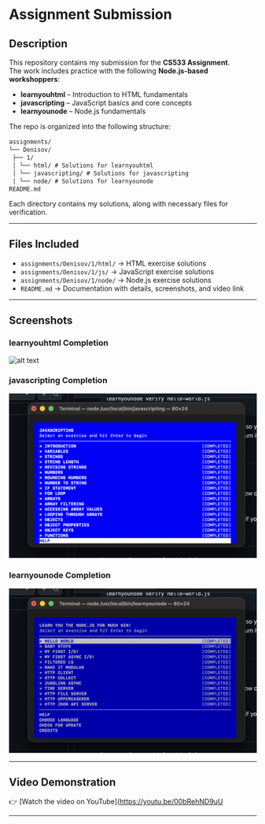 # Assignment Submission

## Description
This repository contains my submission for the **CS533 Assignment**.  
The work includes practice with the following **Node.js-based workshoppers**:
- **learnyouhtml** – Introduction to HTML fundamentals
- **javascripting** – JavaScript basics and core concepts
- **learnyounode** – Node.js fundamentals

The repo is organized into the following structure:
```text
assignments/
└── Denisov/
 ├── 1/
 │ └── html/ # Solutions for learnyouhtml
 │ └── javascripting/ # Solutions for javascripting
 | └── node/ # Solutions for learnyounode
README.md
```

Each directory contains my solutions, along with necessary files for verification.

---

## Files Included
- `assignments/Denisov/1/html/` → HTML exercise solutions  
- `assignments/Denisov/1/js/` → JavaScript exercise solutions  
- `assignments/Denisov/1/node/` → Node.js exercise solutions  
- `README.md` → Documentation with details, screenshots, and video link  

---

## Screenshots

### learnyouhtml Completion
![alt text](denisiov_HTML.png)

### javascripting Completion
![alt text](denisov_js.png)

### learnyounode Completion
![alt text](denisov_node.png)

---

## Video Demonstration

👉 [Watch the video on YouTube](https://youtu.be/00bRehND9uU

---

